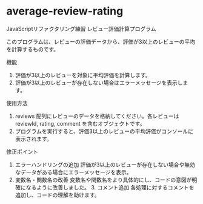 # average-review-rating
JavaScriptリファクタリング練習
レビュー評価計算プログラム

このプログラムは、レビューの評価データから、評価が3以上のレビューの平均を計算するものです。

機能
1.	評価が3以上のレビューを対象に平均評価を計算します。
2.	評価が3以上のレビューが存在しない場合はエラーメッセージを表示します。

使用方法
1.	reviews 配列にレビューのデータを格納してください。各レビューは reviewId, rating, comment を含むオブジェクトです。
2.	プログラムを実行すると、評価3以上のレビューの平均評価がコンソールに表示されます。

修正ポイント
1.	エラーハンドリングの追加
評価が3以上のレビューが存在しない場合や無効なデータがある場合にエラーメッセージを表示。
2.	変数名・関数名の改善
変数名や関数名をより具体的にし、コードの意図が明確になるように改善しました。	3.	コメント追加
各処理に対するコメントを追加し、コードの理解を助けます。
